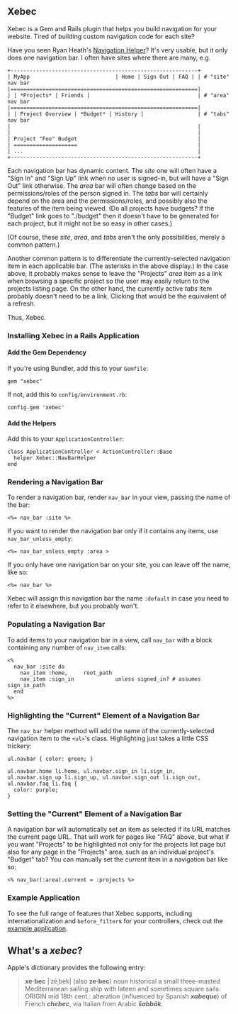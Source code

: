 ## Xebec ##

Xebec is a Gem and Rails plugin that helps you build navigation for your website.
Tired of building custom navigation code for each site?

Have you seen Ryan Heath's [Navigation Helper](http://github.com/rpheath/navigation_helper)? It's very usable, but it only does one navigation bar. I often have sites where there are many, e.g.

    +-----------------------------------------------------------+
    | MyApp                           | Home | Sign Out | FAQ | | # "site" nav bar
    |===========================================================|
    | | *Projects* | Friends |                                  | # "area" nav bar
    |===========================================================|
    | | Project Overview | *Budget* | History |                 | # "tabs" nav bar
    |                                                           |
    |                                                           |
    | Project "Foo" Budget                                      |
    | ====================                                      |
    | ...                                                       |
    +-----------------------------------------------------------+

Each navigation bar has dynamic content. The *site* one will often have a "Sign In" and "Sign Up" link when no user is signed-in, but will have a "Sign Out" link otherwise. The *area* bar will often change based on the permissions/roles of the person signed in. The *tabs* bar will certainly depend on the area and the permissions/roles, and possibly also the features of the item being viewed. (Do all projects have budgets? If the "Budget" link goes to "./budget" then it doesn't have to be generated for each project, but it might not be so easy in other cases.)

(Of course, these *site*, *area*, and *tabs* aren't the only possibilities, merely a common pattern.)

Another common pattern is to differentiate the currently-selected navigation item in each applicable bar. (The asterisks in the above display.) In the case above, it probably makes sense to leave the "Projects" *area* item as a link when browsing a specific project so the user may easily return to the projects listing page. On the other hand, the currently active *tabs* item probably doesn't need to be a link. Clicking that would be the equivalent of a refresh.

Thus, Xebec.

### Installing Xebec in a Rails Application ###

#### Add the Gem Dependency ####

If you're using Bundler, add this to your `Gemfile`:

    gem "xebec"
    
If not, add this to `config/environment.rb`:

    config.gem 'xebec'

#### Add the Helpers ####

Add this to your `ApplicationController`:

    class ApplicationController < ActionController::Base
      helper Xebec::NavBarHelper
    end

### Rendering a Navigation Bar ###

To render a navigation bar, render `nav_bar` in your view, passing the name of the bar:

    <%= nav_bar :site %>
    
If you want to render the navigation bar only if it contains any items, use `nav_bar_unless_empty`:

    <%= nav_bar_unless_empty :area >
    
If you only have one navigation bar on your site, you can leave off the name, like so:

    <%= nav_bar %>
    
Xebec will assign this navigation bar the name `:default` in case you need to refer to it elsewhere, but you probably won't.

### Populating a Navigation Bar ###

To add items to your navigation bar in a view, call `nav_bar` with a block containing any number of `nav_item` calls:

    <%
      nav_bar :site do
        nav_item :home,     root_path
        nav_item :sign_in             unless signed_in? # assumes sign_in_path
      end
    %>
    
### Highlighting the "Current" Element of a Navigation Bar ###

The `nav_bar` helper method will add the name of the currently-selected navigation item to the `<ul>`'s class. Highlighting just takes a little CSS trickery:

    ul.navbar { color: green; }
    
    ul.navbar.home li.home, ul.navbar.sign_in li.sign_in,
    ul.navbar.sign_up li.sign_up, ul.navbar.sign_out li.sign_out,
    ul.navbar.faq li.faq {
      color: purple;
    }
    
### Setting the "Current" Element of a Navigation Bar ###

A navigation bar will automatically set an item as selected if its URL matches the current page URL. That will work for pages like "FAQ" above, but what if you want "Projects" to be highlighted not only for the projects list page but also for any page in the "Projects" area, such as an individual project's "Budget" tab? You can manually set the *current* item in a navigation bar like so:

    <% nav_bar(:area).current = :projects %>

### Example Application ###

To see the full range of features that Xebec supports, including internationalization and `before_filter`s for your controllers, check out the [example application](tree/master/doc/example_app/).

## What's a *xebec*? ##

Apple's dictionary provides the following entry:

> **xe‧bec** |ˈzēˌbek| (also **ze‧bec**)
noun historical
a small three-masted Mediterranean sailing ship with lateen and sometimes square sails.
ORIGIN mid 18th cent.: alteration (influenced by Spanish ***xabeque***) of French ***chebec***, via Italian from Arabic ***šabbāk***.